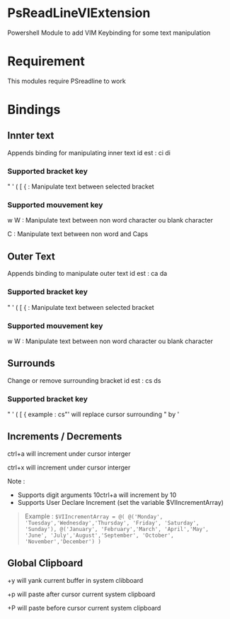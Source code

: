 # PsReadLineVIExtension
Powershell Module to add VIM Keybinding for some text manipulation

# Requirement
This modules require PSreadline to work

# Bindings
## Innter text
Appends binding for manipulating inner text
id est : ci di
### Supported bracket key
" ' ( [ { : Manipulate text between selected bracket
### Supported mouvement key
w W : Manipulate text between non word character ou blank character

C 	: Manipulate text between non word and Caps 
## Outer Text
Appends binding to manipulate outer text
id est : ca da
### Supported bracket key
" ' ( [ { : Manipulate text between selected bracket
### Supported mouvement key
w W : Manipulate text between non word character ou blank character
## Surrounds
Change or remove surrounding bracket
id est : cs ds
### Supported bracket key
" ' ( [ { 
example : cs"' will replace cursor surrounding " by '
## Increments / Decrements
ctrl+a will increment under cursor interger

ctrl+x will increment under cursor interger

Note : 
- Supports digit arguments 10ctrl+a will increment by 10
- Supports User Declare Increment (set the variable $VIIncrementArray)
> Example :
> `$VIIncrementArray = @(
 	@('Monday', 'Tuesday','Wednesday','Thursday', 'Friday', 'Saturday', 'Sunday'),
	@('January', 'February','March', 'April','May', 'June',
	'July','August','September', 'October', 'November','December') )`

## Global Clipboard
+y will yank current buffer in system clibboard

+p will paste after cursor current system clipboard

+P will paste before cursor current system clipboard
